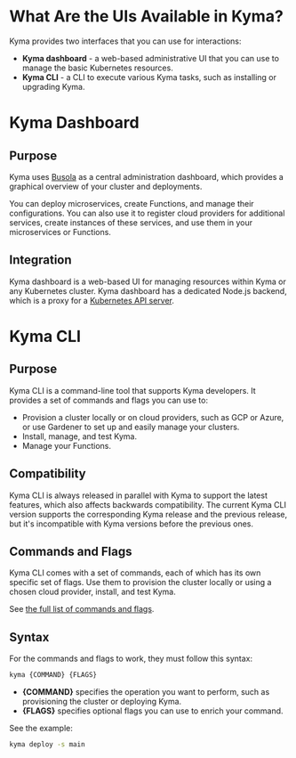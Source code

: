 # What Are the UIs Available in Kyma?

Kyma provides two interfaces that you can use for interactions:

- **Kyma dashboard** - a web-based administrative UI that you can use to manage the basic Kubernetes resources.
- **Kyma CLI** - a CLI to execute various Kyma tasks, such as installing or upgrading Kyma.

# Kyma Dashboard

## Purpose

Kyma uses [Busola](https://github.com/kyma-project/busola) as a central administration dashboard, which provides a graphical overview of your cluster and deployments.

You can deploy microservices, create Functions, and manage their configurations. You can also use it to register cloud providers for additional services, create instances of these services, and use them in your microservices or Functions.

## Integration

Kyma dashboard is a web-based UI for managing resources within Kyma or any Kubernetes cluster. Kyma dashboard has a dedicated Node.js backend, which is a proxy for a [Kubernetes API server](https://kubernetes.io/docs/concepts/overview/components/#kube-apiserver).

# Kyma CLI

## Purpose

Kyma CLI is a command-line tool that supports Kyma developers. It provides a set of commands and flags you can use to:

- Provision a cluster locally or on cloud providers, such as GCP or Azure, or use Gardener to set up and easily manage your clusters.
- Install, manage, and test Kyma.
- Manage your Functions.

## Compatibility

Kyma CLI is always released in parallel with Kyma to support the latest features, which also affects backwards compatibility. The current Kyma CLI version supports the corresponding Kyma release and the previous release, but it's incompatible with Kyma versions before the previous ones.

## Commands and Flags

Kyma CLI comes with a set of commands, each of which has its own specific set of flags. Use them to provision the cluster locally or using a chosen cloud provider, install, and test Kyma.

See [the full list of commands and flags](https://github.com/kyma-project/cli/tree/main/docs/gen-docs).

## Syntax

For the commands and flags to work, they must follow this syntax:

```bash
kyma {COMMAND} {FLAGS}
```

- **{COMMAND}** specifies the operation you want to perform, such as provisioning the cluster or deploying Kyma.
- **{FLAGS}** specifies optional flags you can use to enrich your command.

See the example:

```bash
kyma deploy -s main
```
